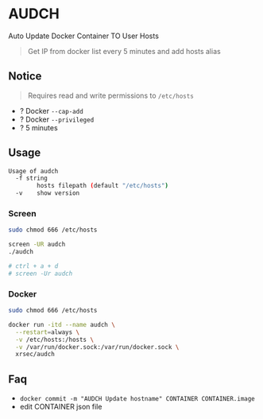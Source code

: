 # AUDCH

Auto Update Docker Container TO User Hosts

> Get IP from docker list every 5 minutes and add hosts alias

## Notice

> Requires read and write permissions to `/etc/hosts`

- ? Docker `--cap-add`
- ? Docker `--privileged`
- ? 5 minutes

## Usage

```bash
Usage of audch
  -f string
        hosts filepath (default "/etc/hosts")
  -v    show version
```

### Screen

```bash
sudo chmod 666 /etc/hosts

screen -UR audch
./audch

# ctrl + a + d
# screen -Ur audch
```

### Docker

```bash
sudo chmod 666 /etc/hosts

docker run -itd --name audch \
  --restart=always \
  -v /etc/hosts:/hosts \
  -v /var/run/docker.sock:/var/run/docker.sock \
  xrsec/audch
```

## Faq

- `docker commit -m "AUDCH Update hostname" CONTAINER CONTAINER.image`
- edit CONTAINER json file
